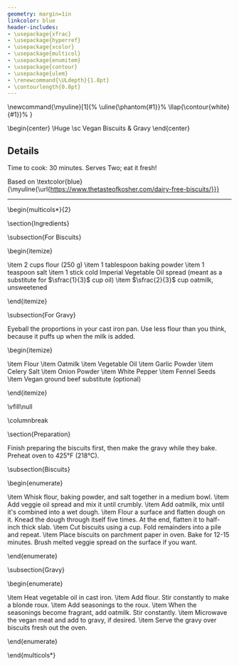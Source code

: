```yaml
---
geometry: margin=1in
linkcolor: blue
header-includes:
- \usepackage{xfrac}
- \usepackage{hyperref}
- \usepackage{xcolor}
- \usepackage{multicol}
- \usepackage{enumitem}
- \usepackage{contour}
- \usepackage{ulem}
- \renewcommand{\ULdepth}{1.8pt}
- \contourlength{0.8pt}
---
```


\newcommand{\myuline}[1]{%
  \uline{\phantom{#1}}%
  \llap{\contour{white}{#1}}%
}

\begin{center}
\Huge \sc Vegan Biscuits \& Gravy 
\end{center}

## Details

Time to cook: 30 minutes. Serves Two; eat it fresh!

Based on \textcolor{blue}{\myuline{\url{https://www.thetasteofkosher.com/dairy-free-biscuits/}}}

---

\begin{multicols*}{2}

\section{Ingredients} 

\subsection{For Biscuits}

\begin{itemize}

\item 2 cups flour (250 g)
\item 1 tablespoon baking powder 
\item 1 teaspoon salt 
\item 1 stick cold Imperial Vegetable Oil spread (meant as a substitute for $\sfrac{1}{3}$ cup oil)
\item $\sfrac{2}{3}$ cup oatmilk, unsweetened 

\end{itemize}

\subsection{For Gravy}

Eyeball the proportions in your cast iron pan. Use less flour than you think, because it puffs up when the milk is added.

\begin{itemize}

\item Flour 
\item Oatmilk
\item Vegetable Oil
\item Garlic Powder
\item Celery Salt
\item Onion Powder
\item White Pepper 
\item Fennel Seeds 
\item Vegan ground beef substitute (optional)

\end{itemize}

\vfill\null

\columnbreak

\section{Preparation}

Finish preparing the biscuits first, then make the gravy while they bake. Preheat oven to 425°F (218°C).

\subsection{Biscuits}

\begin{enumerate}

\item Whisk flour, baking powder, and salt together in a medium bowl. 
\item Add veggie oil spread and mix it until crumbly. 
\item Add oatmilk, mix until it's combined into a wet dough.
\item Flour a surface and flatten dough on it. Knead the dough through itself five times. At the end, flatten it to half-inch thick slab. 
\item Cut biscuits using a cup. Fold remainders into a pile and repeat. 
\item Place biscuits on parchment paper in oven. Bake for 12-15 minutes. Brush melted veggie spread on the surface if you want. 

\end{enumerate}

\subsection{Gravy}

\begin{enumerate}

\item  Heat vegetable oil in cast iron. 
\item  Add flour. Stir constantly to make a blonde roux. 
\item  Add seasonings to the roux.
\item  When the seasonings become fragrant, add oatmilk. Stir constantly.
\item  Microwave the vegan meat and add to gravy, if desired.
\item  Serve the gravy over biscuits fresh out the oven.

\end{enumerate}

\end{multicols*}
